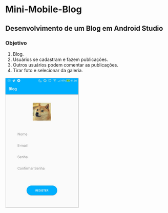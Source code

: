 # Mini-Mobile-Blog

<h2>Desenvolvimento de um Blog em Android Studio</h2>

<h3>Objetivo</h3>
<ol>
<li> Blog.</l1>
<li> Usuários se cadastram e fazem publicações.</l1>
<li> Outros usuários podem comentar as publicações.</l1>
<li> Tirar foto e selecionar da galeria.</l1>

</ol>

<img src="reademe-assets/tela-cadastro.png">